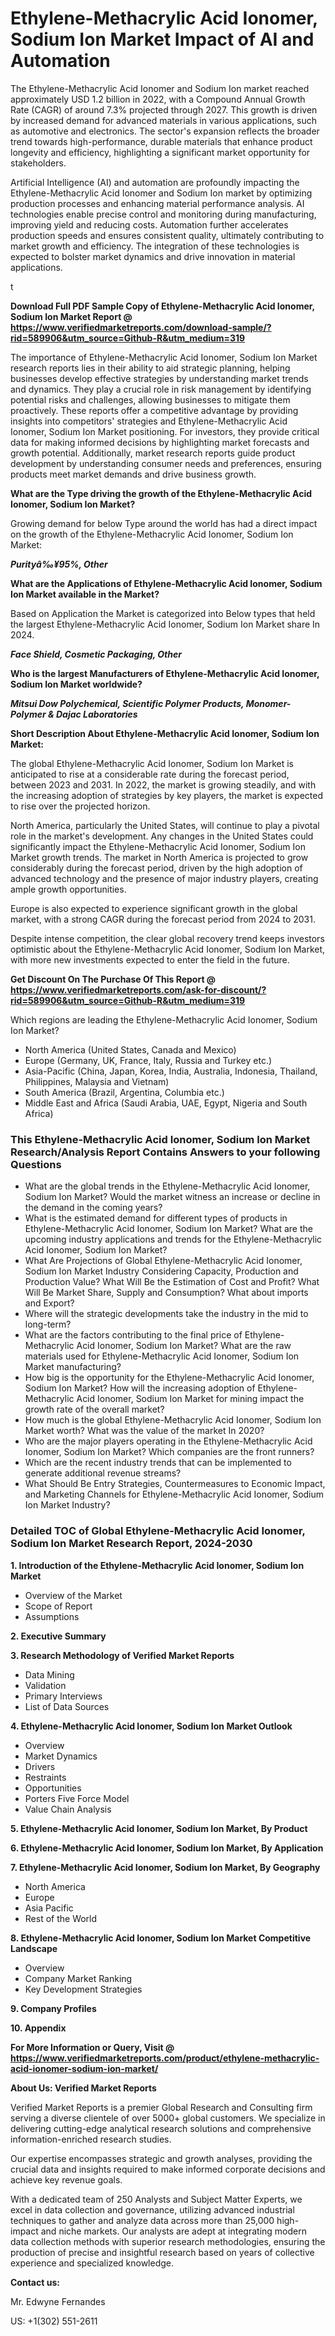 <meta name="title" content="Global Ethylene-Methacrylic Acid Ionomer, Sodium Ion Market Impact of AI and Automation"><meta name="description" content="The Ethylene-Methacrylic Acid Ionomer and Sodium Ion market reached approximately USD 1.2 billion in 2022, with a Compound Annual Growth Rate (CAGR) of around 7.3% pro"><meta name="title" content="Ethylene-Methacrylic Acid Ionomer, Sodium Ion Market Size, Share, Scope, Trends, Growth, Opportunities, Analysis, Forecast"><h1>Ethylene-Methacrylic Acid Ionomer, Sodium Ion Market Impact of AI and Automation</h1><p>The Ethylene-Methacrylic Acid Ionomer and Sodium Ion market reached approximately USD 1.2 billion in 2022, with a Compound Annual Growth Rate (CAGR) of around 7.3% projected through 2027. This growth is driven by increased demand for advanced materials in various applications, such as automotive and electronics. The sector's expansion reflects the broader trend towards high-performance, durable materials that enhance product longevity and efficiency, highlighting a significant market opportunity for stakeholders.</p><p>Artificial Intelligence (AI) and automation are profoundly impacting the Ethylene-Methacrylic Acid Ionomer and Sodium Ion market by optimizing production processes and enhancing material performance analysis. AI technologies enable precise control and monitoring during manufacturing, improving yield and reducing costs. Automation further accelerates production speeds and ensures consistent quality, ultimately contributing to market growth and efficiency. The integration of these technologies is expected to bolster market dynamics and drive innovation in material applications.</p>t</p><p id="" class=""><strong>Download Full PDF Sample Copy of Ethylene-Methacrylic Acid Ionomer, Sodium Ion Market Report @ <a href="https://www.verifiedmarketreports.com/download-sample/?rid=589906&utm_source=Github-R&utm_medium=319" target="_blank">https://www.verifiedmarketreports.com/download-sample/?rid=589906&utm_source=Github-R&utm_medium=319</a></strong></p><p>The importance of&nbsp;Ethylene-Methacrylic Acid Ionomer, Sodium Ion Market research reports lies in their ability to aid strategic planning, helping businesses develop effective strategies by understanding market trends and dynamics. They play a crucial role in risk management by identifying potential risks and challenges, allowing businesses to mitigate them proactively. These reports offer a competitive advantage by providing insights into competitors' strategies and Ethylene-Methacrylic Acid Ionomer, Sodium Ion Market positioning. For investors, they provide critical data for making informed decisions by highlighting market forecasts and growth potential. Additionally, market research reports guide product development by understanding consumer needs and preferences, ensuring products meet market demands and drive business growth.</p><p><strong>What are the&nbsp;Type driving the growth of the Ethylene-Methacrylic Acid Ionomer, Sodium Ion Market?</strong></p><p id="" class="">Growing demand for below Type around the world has had a direct impact on the growth of the Ethylene-Methacrylic Acid Ionomer, Sodium Ion Market:</p><em><strong>Purityâ‰¥95%, Other</strong></em></p><strong>What are the&nbsp;Applications&nbsp;of Ethylene-Methacrylic Acid Ionomer, Sodium Ion Market available in the Market?</strong></p><p id="" class="">Based on Application the Market is categorized into Below types that held the largest Ethylene-Methacrylic Acid Ionomer, Sodium Ion Market share In 2024.</p><em><strong>Face Shield, Cosmetic Packaging, Other</strong></em></p><strong>Who is the largest Manufacturers of Ethylene-Methacrylic Acid Ionomer, Sodium Ion Market worldwide?</strong></p><p><em><strong>Mitsui Dow Polychemical, Scientific Polymer Products, Monomer-Polymer & Dajac Laboratories</strong></em></p><p id="" class=""><strong>Short Description About Ethylene-Methacrylic Acid Ionomer, Sodium Ion Market:</strong></p><p>The global Ethylene-Methacrylic Acid Ionomer, Sodium Ion Market is anticipated to rise at a considerable rate during the forecast period, between 2023 and 2031. In 2022, the market is growing steadily, and with the increasing adoption of strategies by key players, the market is expected to rise over the projected horizon.</p><p>North America, particularly the United States, will continue to play a pivotal role in the market's development. Any changes in the United States could significantly impact the Ethylene-Methacrylic Acid Ionomer, Sodium Ion Market growth trends. The market in North America is projected to grow considerably during the forecast period, driven by the high adoption of advanced technology and the presence of major industry players, creating ample growth opportunities.</p><p>Europe is also expected to experience significant growth in the global market, with a strong CAGR during the forecast period from 2024 to 2031.</p><p>Despite intense competition, the clear global recovery trend keeps investors optimistic about the Ethylene-Methacrylic Acid Ionomer, Sodium Ion Market, with more new investments expected to enter the field in the future.</p><p id="" class=""><strong>Get Discount On The Purchase Of This Report @ <a href="https://www.verifiedmarketreports.com/ask-for-discount/?rid=589906&utm_source=Github-R&utm_medium=319" target="_blank">https://www.verifiedmarketreports.com/ask-for-discount/?rid=589906&utm_source=Github-R&utm_medium=319</a></strong></p>Which regions are leading the Ethylene-Methacrylic Acid Ionomer, Sodium Ion Market?</p><ul><li>North America (United States, Canada and Mexico)</li><li>Europe (Germany, UK, France, Italy, Russia and Turkey etc.)</li><li>Asia-Pacific (China, Japan, Korea, India, Australia, Indonesia, Thailand, Philippines, Malaysia and Vietnam)</li><li>South America (Brazil, Argentina, Columbia etc.)</li><li>Middle East and Africa (Saudi Arabia, UAE, Egypt, Nigeria and South Africa)</li></ul><h3 id="" class="">This Ethylene-Methacrylic Acid Ionomer, Sodium Ion Market Research/Analysis Report Contains Answers to your following Questions</h3><ul><li>What are the global trends in the Ethylene-Methacrylic Acid Ionomer, Sodium Ion Market? Would the market witness an increase or decline in the demand in the coming years?</li><li>What is the estimated demand for different types of products in Ethylene-Methacrylic Acid Ionomer, Sodium Ion Market? What are the upcoming industry applications and trends for the Ethylene-Methacrylic Acid Ionomer, Sodium Ion Market?</li><li>What Are Projections of Global Ethylene-Methacrylic Acid Ionomer, Sodium Ion Market Industry Considering Capacity, Production and Production Value? What Will Be the Estimation of Cost and Profit? What Will Be Market Share, Supply and Consumption? What about imports and Export?</li><li>Where will the strategic developments take the industry in the mid to long-term?</li><li>What are the factors contributing to the final price of Ethylene-Methacrylic Acid Ionomer, Sodium Ion Market? What are the raw materials used for Ethylene-Methacrylic Acid Ionomer, Sodium Ion Market manufacturing?</li><li>How big is the opportunity for the Ethylene-Methacrylic Acid Ionomer, Sodium Ion Market? How will the increasing adoption of Ethylene-Methacrylic Acid Ionomer, Sodium Ion Market for mining impact the growth rate of the overall market?</li><li>How much is the global Ethylene-Methacrylic Acid Ionomer, Sodium Ion Market worth? What was the value of the market In 2020?</li><li>Who are the major players operating in the Ethylene-Methacrylic Acid Ionomer, Sodium Ion Market? Which companies are the front runners?</li><li>Which are the recent industry trends that can be implemented to generate additional revenue streams?</li><li>What Should Be Entry Strategies, Countermeasures to Economic Impact, and Marketing Channels for Ethylene-Methacrylic Acid Ionomer, Sodium Ion Market Industry?</li></ul><h3 id="" class="">Detailed TOC of Global Ethylene-Methacrylic Acid Ionomer, Sodium Ion Market Research Report, 2024-2030</h3><p id="" class=""><strong>1. Introduction of the Ethylene-Methacrylic Acid Ionomer, Sodium Ion Market</strong></p><ul><li>Overview of the Market</li><li>Scope of Report</li><li>Assumptions</li></ul><p id="" class=""><strong>2. Executive Summary</strong></p><p id="" class=""><strong>3. Research Methodology of Verified Market Reports</strong></p><ul><li>Data Mining</li><li>Validation</li><li>Primary Interviews</li><li>List of Data Sources</li></ul><p id="" class=""><strong>4. Ethylene-Methacrylic Acid Ionomer, Sodium Ion Market Outlook</strong></p><ul><li>Overview</li><li>Market Dynamics</li><li>Drivers</li><li>Restraints</li><li>Opportunities</li><li>Porters Five Force Model</li><li>Value Chain Analysis</li></ul><p id="" class=""><strong>5. Ethylene-Methacrylic Acid Ionomer, Sodium Ion Market, By Product</strong></p><p id="" class=""><strong>6. Ethylene-Methacrylic Acid Ionomer, Sodium Ion Market, By Application</strong></p><p id="" class=""><strong>7. Ethylene-Methacrylic Acid Ionomer, Sodium Ion Market, By Geography</strong></p><ul><li>North America</li><li>Europe</li><li>Asia Pacific</li><li>Rest of the World</li></ul><p id="" class=""><strong>8. Ethylene-Methacrylic Acid Ionomer, Sodium Ion Market Competitive Landscape</strong></p><ul><li>Overview</li><li>Company Market Ranking</li><li>Key Development Strategies</li></ul><p id="" class=""><strong>9. Company Profiles</strong></p><p id="" class=""><strong>10. Appendix</strong></p><p id="" class=""><strong>For More Information or Query, Visit @ <a href="https://www.verifiedmarketreports.com/product/ethylene-methacrylic-acid-ionomer-sodium-ion-market/" target="_blank">https://www.verifiedmarketreports.com/product/ethylene-methacrylic-acid-ionomer-sodium-ion-market/</a></strong></p><p id="" class=""><strong>About Us: Verified Market Reports</strong></p><p id="" class="">Verified Market Reports is a premier Global Research and Consulting firm serving a diverse clientele of over 5000+ global customers. We specialize in delivering cutting-edge analytical research solutions and comprehensive information-enriched research studies.</p><p id="" class="">Our expertise encompasses strategic and growth analyses, providing the crucial data and insights required to make informed corporate decisions and achieve key revenue goals.</p><p id="" class="">With a dedicated team of 250 Analysts and Subject Matter Experts, we excel in data collection and governance, utilizing advanced industrial techniques to gather and analyze data across more than 25,000 high-impact and niche markets. Our analysts are adept at integrating modern data collection methods with superior research methodologies, ensuring the production of precise and insightful research based on years of collective experience and specialized knowledge.</p><p id="" class=""><strong>Contact us:</strong></p><p id="" class="">Mr. Edwyne Fernandes</p><p id="" class="">US: +1(302) 551-2611</p>
